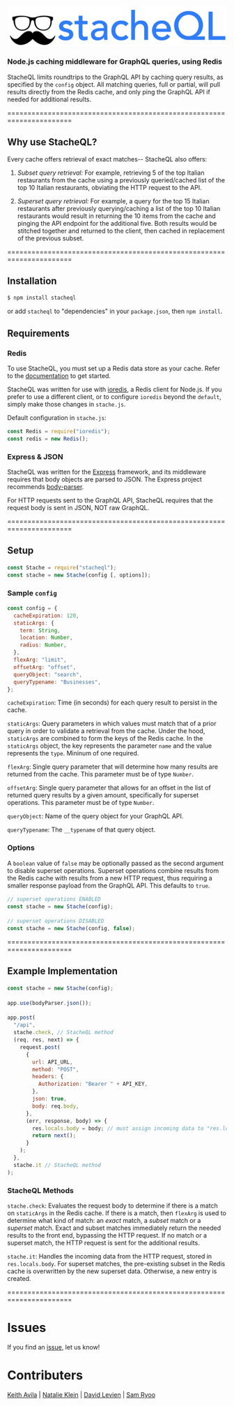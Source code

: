 ![stacheql](../demo/src/assets/logo.png)

### Node.js caching middleware for GraphQL queries, using Redis

StacheQL limits roundtrips to the GraphQL API by caching query results, as specified by the `config` object. All matching queries, full or partial, will pull results directly from the Redis cache, and only ping the GraphQL API if needed for additional results.

======================================================================

## Why use StacheQL?

Every cache offers retrieval of exact matches-- StacheQL also offers:

1. _Subset query retrieval:_ For example, retrieving 5 of the top Italian restaurants from the cache using a previously queried/cached list of the top 10 Italian restaurants, obviating the HTTP request to the API.

2. _Superset query retrieval:_ For example, a query for the top 15 Italian restaurants after previously querying/caching a list of the top 10 Italian restaurants would result in returning the 10 items from the cache and pinging the API endpoint for the additional five. Both results would be stitched together and returned to the client, then cached in replacement of the previous subset.

======================================================================

## Installation

```bash
$ npm install stacheql
```

or add `stacheql` to "dependencies" in your `package.json`, then `npm install`.

## Requirements

### Redis

To use StacheQL, you must set up a Redis data store as your cache. Refer to the [documentation](https://redis.io/topics/quickstart) to get started.

StacheQL was written for use with [ioredis](https://github.com/luin/ioredis), a Redis client for Node.js. If you prefer to use a different client, or to configure `ioredis` beyond the `default`, simply make those changes in `stache.js`.

Default configuration in `stache.js`:

```js
const Redis = require("ioredis");
const redis = new Redis();
```

### Express & JSON

StacheQL was written for the [Express](https://expressjs.com/) framework, and its middleware requires that body objects are parsed to JSON. The Express project recommends [body-parser](https://www.npmjs.com/package/body-parser).

For HTTP requests sent to the GraphQL API, StacheQL requires that the request body is sent in JSON, NOT raw GraphQL.

======================================================================

## Setup

```js
const Stache = require("stacheql");
const stache = new Stache(config [, options]);
```

### Sample `config`

```js
const config = {
  cacheExpiration: 120,
  staticArgs: {
    term: String,
    location: Number,
    radius: Number,
  },
  flexArg: "limit",
  offsetArg: "offset",
  queryObject: "search",
  queryTypename: "Businesses",
};
```

`cacheExpiration`: Time (in seconds) for each query result to persist in the cache.

`staticArgs`: Query parameters in which values must match that of a prior query in order to validate a retrieval from the cache. Under the hood, `staticArgs` are combined to form the keys of the Redis cache. In the `staticArgs` object, the key represents the parameter `name` and the value represents the `type`. Mininum of one required.

`flexArg`: Single query parameter that will determine how many results are returned from the cache. This parameter must be of type `Number`.

`offsetArg`: Single query parameter that allows for an offset in the list of returned query results by a given amount, specifically for superset operations. This parameter must be of type `Number`.

`queryObject`: Name of the query object for your GraphQL API.

`queryTypename`: The `__typename` of that query object.

### Options

A `boolean` value of `false` may be optionally passed as the second argument to disable superset operations. Superset operations combine results from the Redis cache with results from a new HTTP request, thus requiring a smaller response payload from the GraphQL API. This defaults to `true`.

```js
// superset operations ENABLED
const stache = new Stache(config);

// superset operations DISABLED
const stache = new Stache(config, false);
```

======================================================================

## Example Implementation

```js
const stache = new Stache(config);

app.use(bodyParser.json());

app.post(
  "/api",
  stache.check, // StacheQL method
  (req, res, next) => {
    request.post(
      {
        url: API_URL,
        method: "POST",
        headers: {
          Authorization: "Bearer " + API_KEY,
        },
        json: true,
        body: req.body,
      },
      (err, response, body) => {
        res.locals.body = body; // must assign incoming data to "res.locals.body" and return next()
        return next();
      }
    );
  },
  stache.it // StacheQL method
);
```

### StacheQL Methods

`stache.check`: Evaluates the request body to determine if there is a match on `staticArgs` in the Redis cache. If there is a match, then `flexArg` is used to determine what kind of match: an _exact_ match, a _subset_ match or a _superset_ match. Exact and subset matches immediately return the needed results to the front end, bypassing the HTTP request. If no match or a superset match, the HTTP request is sent for the additional results.

`stache.it`: Handles the incoming data from the HTTP request, stored in `res.locals.body`. For superset matches, the pre-existing subset in the Redis cache is overwritten by the new superset data. Otherwise, a new entry is created.

======================================================================

# Issues

If you find an [issue](https://github.com/stacheql/StacheQL/issues), let us know!

# Contributers

[Keith Avila] | [Natalie Klein] | [David Levien] | [Sam Ryoo]

[keith avila]: https://github.com/keithav
[natalie klein]: https://github.com/natalie-klein
[david levien]: https://github.com/dlev01
[sam ryoo]: https://github.com/samryoo
